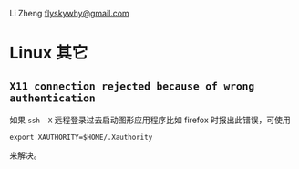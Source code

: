 Li Zheng flyskywhy@gmail.com

# Linux 其它

## `X11 connection rejected because of wrong authentication`
如果 `ssh -X` 远程登录过去启动图形应用程序比如 firefox 时报出此错误，可使用

    export XAUTHORITY=$HOME/.Xauthority

来解决。
